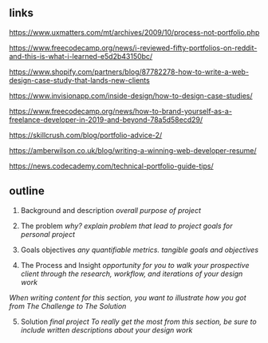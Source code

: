 ## links

https://www.uxmatters.com/mt/archives/2009/10/process-not-portfolio.php

https://www.freecodecamp.org/news/i-reviewed-fifty-portfolios-on-reddit-and-this-is-what-i-learned-e5d2b43150bc/

https://www.shopify.com/partners/blog/87782278-how-to-write-a-web-design-case-study-that-lands-new-clients

https://www.invisionapp.com/inside-design/how-to-design-case-studies/

https://www.freecodecamp.org/news/how-to-brand-yourself-as-a-freelance-developer-in-2019-and-beyond-78a5d58ecd29/

https://skillcrush.com/blog/portfolio-advice-2/

https://amberwilson.co.uk/blog/writing-a-winning-web-developer-resume/

https://news.codecademy.com/technical-portfolio-guide-tips/

## outline

1. Background and description
   _overall purpose of project_

2. The problem
   _why? explain problem that lead to project_
   _goals for personal project_

3. Goals objectives
   _any quantifiable metrics. tangible goals and objectives_

4. The Process and Insight
   _opportunity for you to walk your prospective client through the research, workflow, and iterations of your design work_

_When writing content for this section, you want to illustrate how you got from The Challenge to The Solution_

5. Solution
   _final project_
   _To really get the most from this section, be sure to include written descriptions about your design work_
